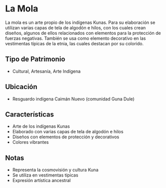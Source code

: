 # La Mola

La mola es un arte propio de los indígenas Kunas. Para su elaboración se utilizan varias capas de tela de algodón e hilos, con los cuales crean diseños, algunos de ellos relacionados con elementos para la protección de fuerzas negativas. También se usa como elemento decorativo en las vestimentas típicas de la etnia, las cuales destacan por su colorido.

## Tipo de Patrimonio
- Cultural, Artesanía, Arte Indígena

## Ubicación
- Resguardo indígena Caimán Nuevo (comunidad Guna Dule)

## Características
- Arte de los indígenas Kunas
- Elaborado con varias capas de tela de algodón e hilos
- Diseños con elementos de protección y decorativos
- Colores vibrantes

## Notas
- Representa la cosmovisión y cultura Kuna
- Se utiliza en vestimentas típicas
- Expresión artística ancestral 